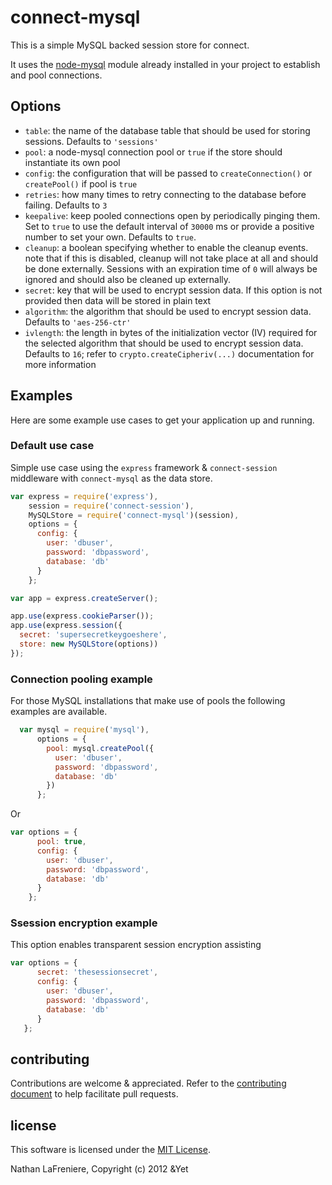 # connect-mysql

This is a simple MySQL backed session store for connect.

It uses the [node-mysql](https://github.com/felixge/node-mysql) module already installed in your project to establish and pool connections.

## Options

* `table`: the name of the database table that should be used for storing sessions. Defaults to `'sessions'`
* `pool`: a node-mysql connection pool or `true` if the store should instantiate its own pool
* `config`: the configuration that will be passed to `createConnection()` or `createPool()` if pool is `true`
* `retries`: how many times to retry connecting to the database before failing.  Defaults to `3`
* `keepalive`: keep pooled connections open by periodically pinging them.  Set to `true` to use the default interval of `30000` ms or provide a positive number to set your own.  Defaults to `true`.
* `cleanup`: a boolean specifying whether to enable the cleanup events. note that if this is disabled, cleanup will not take place at all and should be done externally.  Sessions with an expiration time of `0` will always be ignored and should also be cleaned up externally.
* `secret`: key that will be used to encrypt session data.  If this option is not provided then data will be stored in plain text
* `algorithm`: the algorithm that should be used to encrypt session data.  Defaults to `'aes-256-ctr'`
* `ivlength`: the length in bytes of the initialization vector (IV) required for the selected algorithm that should be used to encrypt session data.  Defaults to `16`; refer to `crypto.createCipheriv(...)` documentation for more information


## Examples
Here are some example use cases to get your application up and running.

### Default use case
Simple use case using the `express` framework & `connect-session` middleware with `connect-mysql` as the data store.

```javascript
var express = require('express'),
    session = require('connect-session'),
    MySQLStore = require('connect-mysql')(session),
    options = {
      config: {
        user: 'dbuser', 
        password: 'dbpassword', 
        database: 'db' 
      }
    };

var app = express.createServer();

app.use(express.cookieParser());
app.use(express.session({
  secret: 'supersecretkeygoeshere',
  store: new MySQLStore(options))
});
```

### Connection pooling example
For those MySQL installations that make use of pools the following examples are available.

```javascript
  var mysql = require('mysql'),
      options = {
        pool: mysql.createPool({
          user: 'dbuser',
          password: 'dbpassword',
          database: 'db'
        })
      };
```

Or

```javascript
var options = {
      pool: true,
      config: {
        user: 'dbuser', 
        password: 'dbpassword', 
        database: 'db' 
      }
    };
```

### Ssession encryption example
This option enables transparent session encryption assisting

```javascript
var options = {
      secret: 'thesessionsecret',
      config: {
        user: 'dbuser', 
        password: 'dbpassword', 
        database: 'db' 
      }
   };
```

## contributing ##

Contributions are welcome & appreciated. Refer to the [contributing document](https://github.com/nlf/connect-mysql/blob/master/CONTRIBUTING.md)
to help facilitate pull requests.

## license ##

This software is licensed under the [MIT License](https://github.com/nlf/connect-mysql/blob/master/LICENSE).

Nathan LaFreniere, Copyright (c) 2012 &Yet